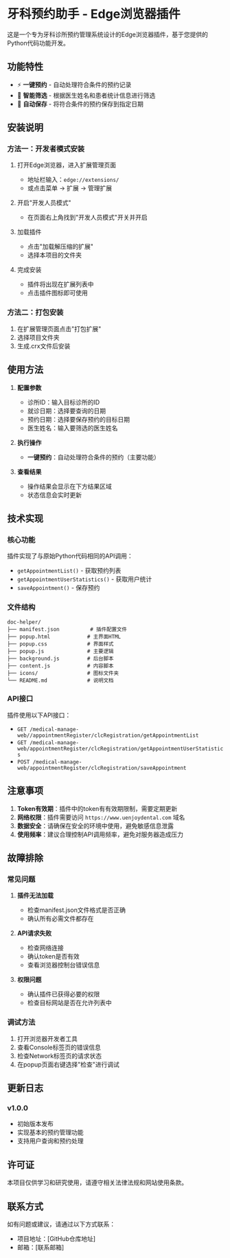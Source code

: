 # 牙科预约助手 - Edge浏览器插件

这是一个专为牙科诊所预约管理系统设计的Edge浏览器插件，基于您提供的Python代码功能开发。

## 功能特性

- ⚡ **一键预约** - 自动处理符合条件的预约记录
- 🎯 **智能筛选** - 根据医生姓名和患者统计信息进行筛选
- 💾 **自动保存** - 将符合条件的预约保存到指定日期

## 安装说明

### 方法一：开发者模式安装

1. 打开Edge浏览器，进入扩展管理页面
   - 地址栏输入：`edge://extensions/`
   - 或点击菜单 → 扩展 → 管理扩展

2. 开启"开发人员模式"
   - 在页面右上角找到"开发人员模式"开关并开启

3. 加载插件
   - 点击"加载解压缩的扩展"
   - 选择本项目的文件夹

4. 完成安装
   - 插件将出现在扩展列表中
   - 点击插件图标即可使用

### 方法二：打包安装

1. 在扩展管理页面点击"打包扩展"
2. 选择项目文件夹
3. 生成.crx文件后安装

## 使用方法

1. **配置参数**
   - 诊所ID：输入目标诊所的ID
   - 就诊日期：选择要查询的日期
   - 预约日期：选择要保存预约的目标日期
   - 医生姓名：输入要筛选的医生姓名

2. **执行操作**
   - **一键预约**：自动处理符合条件的预约（主要功能）

3. **查看结果**
   - 操作结果会显示在下方结果区域
   - 状态信息会实时更新

## 技术实现

### 核心功能

插件实现了与原始Python代码相同的API调用：

- `getAppointmentList()` - 获取预约列表  
- `getAppointmentUserStatistics()` - 获取用户统计
- `saveAppointment()` - 保存预约

### 文件结构

```
doc-helper/
├── manifest.json          # 插件配置文件
├── popup.html            # 主界面HTML
├── popup.css             # 界面样式
├── popup.js              # 主要逻辑
├── background.js         # 后台脚本
├── content.js            # 内容脚本
├── icons/                # 图标文件夹
└── README.md             # 说明文档
```

### API接口

插件使用以下API接口：

- `GET /medical-manage-web//appointmentRegister/clcRegistration/getAppointmentList`
- `GET /medical-manage-web/appointmentRegister/clcRegistration/getAppointmentUserStatistics`
- `POST /medical-manage-web/appointmentRegister/clcRegistration/saveAppointment`

## 注意事项

1. **Token有效期**：插件中的token有有效期限制，需要定期更新
2. **网络权限**：插件需要访问 `https://www.uenjoydental.com` 域名
3. **数据安全**：请确保在安全的环境中使用，避免敏感信息泄露
4. **使用频率**：建议合理控制API调用频率，避免对服务器造成压力

## 故障排除

### 常见问题

1. **插件无法加载**
   - 检查manifest.json文件格式是否正确
   - 确认所有必需文件都存在

2. **API请求失败**
   - 检查网络连接
   - 确认token是否有效
   - 查看浏览器控制台错误信息

3. **权限问题**
   - 确认插件已获得必要的权限
   - 检查目标网站是否在允许列表中

### 调试方法

1. 打开浏览器开发者工具
2. 查看Console标签页的错误信息
3. 检查Network标签页的请求状态
4. 在popup页面右键选择"检查"进行调试

## 更新日志

### v1.0.0
- 初始版本发布
- 实现基本的预约管理功能
- 支持用户查询和预约处理

## 许可证

本项目仅供学习和研究使用，请遵守相关法律法规和网站使用条款。

## 联系方式

如有问题或建议，请通过以下方式联系：
- 项目地址：[GitHub仓库地址]
- 邮箱：[联系邮箱]
